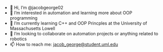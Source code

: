 - 👋 Hi, I’m @jacobgeorge02
- 👀 I’m interested in automation and learning more about OOP programming
- 🌱 I’m currently learning C++ and OOP Princples at the University of Massachusetts Lowell
- 💞️ I’m looking to collaborate on automation projects or anything related to robotics
- 📫 How to reach me: jacob_george@student.uml.edu

<!---
jacobgeorge02/jacobgeorge02 is a ✨ special ✨ repository because its `README.md` (this file) appears on your GitHub profile.
You can click the Preview link to take a look at your changes.
--->
